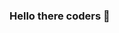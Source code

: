 ### Hello there coders 👋

<!--
**Vk24-hash/Vk24-hash** is a ✨ _special_ ✨ repository because its `README.md` (this file) appears on your GitHub profile.

Here are some ideas to get you started:

- 🔭 I’m currently working on Image processing
- 🌱 I’m currently learning AI ML
- 👯 I’m looking to collaborate on new fields as a beginner
- ⚡ Fun fact: I'am still a beginner

